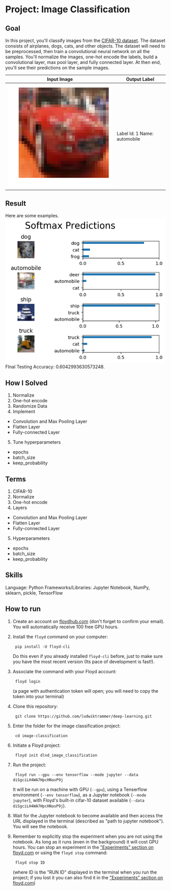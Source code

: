 # Project: Image Classification

## Goal
In this project, you'll classify images from the [CIFAR-10 dataset](https://www.cs.toronto.edu/~kriz/cifar.html). The dataset consists of airplanes, dogs, cats, and other objects. The dataset will need to be preprocessed, then train a convolutional neural network on all the samples. You'll normalize the images, one-hot encode the labels, build a convolutional layer, max pool layer, and fully connected layer. At then end, you'll see their predictions on the sample images.

| Input Image                     | Output Label                 |
| ------------------------------- | ---------------------------- |
| ![Input Image](input_image.png) | Label Id: 1 Name: automobile |



## Result
Here are some examples. 
![Result Image](result_image.png)
FInal Testing Accuracy: 0.6042993630573248. 

## How I Solved
1. Normalize
2. One-hot encode
3. Randomize Data
4. Implement
  - Convolution and Max Pooling Layer
  - Flatten Layer
  - Fully-connected Layer
5. Tune hyperparameters
  - epochs
  - batch_size
  - keep_probability

## Terms
1. CIFAR-10
2. Normalize
3. One-hot encode
4. Layers
  - Convolution and Max Pooling Layer
  - Flatten Layer
  - Fully-connected Layer
5. Hyperparameters
  - epochs
  - batch_size
  - keep_probability


## Skills
Language: Python
Frameworks/Libraries: Jupyter Notebook, NumPy, sklearn, pickle, TensorFlow

## How to run

1. Create an account on [floydhub.com](https://www.floydhub.com/) (don't forget to confirm your email). You will automatically receive 100 free GPU hours.

2. Install the `floyd` command on your computer:

   ```
    pip install -U floyd-cli

   ```

   Do this even if you already installed `floyd-cli` before, just to make sure you have the most recent version (Its pace of development is fast!).

3. Associate the command with your Floyd account:

   ```
    floyd login

   ```

   (a page with authentication token will open; you will need to copy the token into your terminal)

4. Clone this repository:

   ```
    git clone https://github.com/ludwiktrammer/deep-learning.git

   ```

5. Enter the folder for the image classification project:

   ```
    cd image-classification

   ```

6. Initiate a Floyd project:

   ```
    floyd init dlnd_image_classification

   ```

7. Run the project:

   ```
    floyd run --gpu --env tensorflow --mode jupyter --data diSgciLH4WA7HpcHNasP9j

   ```

   It will be run on a machine with GPU (`--gpu`), using a Tenserflow environment (`--env tensorflow`), as a Jupyter notebook (`--mode jupyter`), with Floyd's built-in cifar-10 dataset available (`--data diSgciLH4WA7HpcHNasP9j`).

8. Wait for the Jupyter notebook to become available and then access the URL displayed in the terminal (described as "path to jupyter notebook"). You will see the notebook.

9. Remember to explicitly stop the experiment when you are not using the notebook. As long as it runs (even in the background) it will cost GPU hours. You can stop an experiment in the ["Experiments" section on floyd.com](https://www.floydhub.com/experiments) or using the `floyd stop` command:

   ```
    floyd stop ID

   ```

   (where ID is the "RUN ID" displayed in the terminal when you run the project; if you lost it you can also find it in the ["Experiments" section on floyd.com](https://www.floydhub.com/experiments))